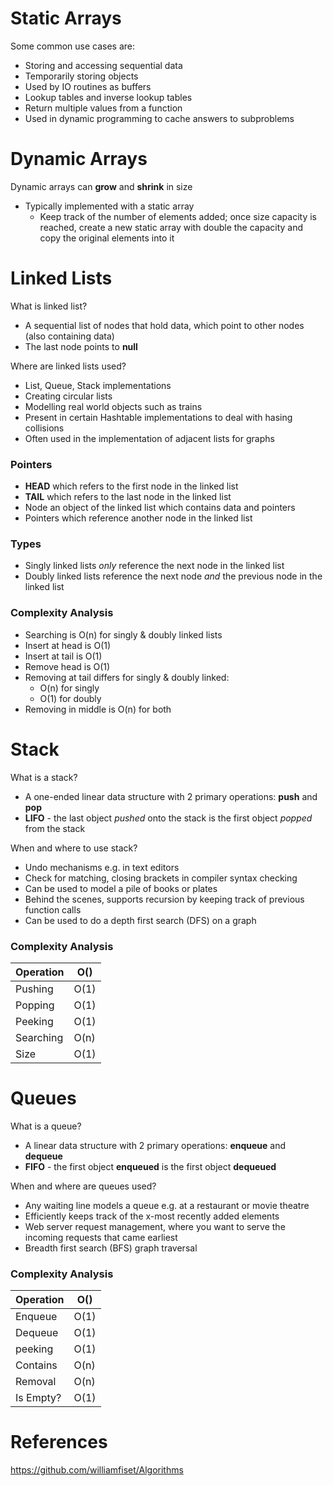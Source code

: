# Static Arrays
Some common use cases are:
* Storing and accessing sequential data
* Temporarily storing objects
* Used by IO routines as buffers
* Lookup tables and inverse lookup tables
* Return multiple values from a function
* Used in dynamic programming to cache answers to subproblems

# Dynamic Arrays
Dynamic arrays can **grow** and **shrink** in size
* Typically implemented with a static array
  * Keep track of the number of elements added; once size capacity is reached, create a new static array with double the capacity and copy the original elements into it

# Linked Lists
What is linked list?
* A sequential list of nodes that hold data, which point to other nodes (also containing data)
* The last node points to **null**


Where are linked lists used?
* List, Queue, Stack implementations
* Creating circular lists
* Modelling real world objects such as trains
* Present in certain Hashtable implementations to deal with hasing collisions
* Often used in the implementation of adjacent lists for graphs

### Pointers
* **HEAD** which refers to the first node in the linked list
* **TAIL** which refers to the last node in the linked list
* Node an object of the linked list which contains data and pointers
* Pointers which reference another node in the linked list

### Types
* Singly linked lists *only* reference the next node in the linked list
* Doubly linked lists reference the next node *and* the previous node in the linked list

### Complexity Analysis
* Searching is O(n) for singly & doubly linked lists
* Insert at head is O(1)
* Insert at tail is O(1)
* Remove head is O(1)
* Removing at tail differs for singly & doubly linked:
  * O(n) for singly
  * O(1) for doubly
* Removing in middle is O(n) for both

# Stack
What is a stack?
* A one-ended linear data structure with 2 primary operations: **push** and **pop**
* **LIFO** - the last object *pushed* onto the stack is the first object *popped* from the stack

When and where to use stack?
* Undo mechanisms e.g. in text editors
* Check for matching, closing brackets in compiler syntax checking
* Can be used to model a pile of books or plates
* Behind the scenes, supports recursion by keeping track of previous function calls
* Can be used to do a depth first search (DFS) on a graph


### Complexity Analysis
Operation | O()
----------|-----
Pushing | O(1)
Popping | O(1)
Peeking | O(1)
Searching | O(n)
Size | O(1)

# Queues
What is a queue?
* A linear data structure with 2 primary operations: **enqueue** and **dequeue**
* **FIFO** - the first object **enqueued** is the first object **dequeued**

When and where are queues used?
* Any waiting line models a queue e.g. at a restaurant or movie theatre
* Efficiently keeps track of the x-most recently added elements
* Web server request management, where you want to serve the incoming requests that came earliest
* Breadth first search (BFS) graph traversal

### Complexity Analysis
Operation | O()
----------|-----
Enqueue | O(1)
Dequeue | O(1)
peeking | O(1)
Contains | O(n)
Removal | O(n)
Is Empty? | O(1)


# References
https://github.com/williamfiset/Algorithms